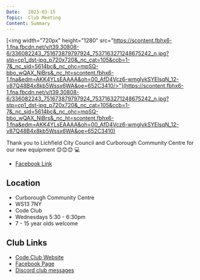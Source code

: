 ```yaml
---
Date:   2023-03-15
Topic:  Club Meeting
Content: Summary
---
```

[<img width="720px" height="1280" src="https://scontent.fbhx6-1.fna.fbcdn.net/v/t39.30808-6/336082243_751673879797924_7537163271248675242_n.jpg?stp=cp1_dst-jpg_p720x720&_nc_cat=105&ccb=1-7&_nc_sid=5614bc&_nc_ohc=mpSQ-bbo_wQAX_NiBrs&_nc_ht=scontent.fbhx6-1.fna&edm=AKK4YLsEAAAA&oh=00_AfD4Vcz6-wmglykSYEIsqN_12-v87Q48B4x8kb5Wssx6WA&oe=652C3410/>"](https://scontent.fbhx6-1.fna.fbcdn.net/v/t39.30808-6/336082243_751673879797924_7537163271248675242_n.jpg?stp=cp1_dst-jpg_p720x720&_nc_cat=105&ccb=1-7&_nc_sid=5614bc&_nc_ohc=mpSQ-bbo_wQAX_NiBrs&_nc_ht=scontent.fbhx6-1.fna&edm=AKK4YLsEAAAA&oh=00_AfD4Vcz6-wmglykSYEIsqN_12-v87Q48B4x8kb5Wssx6WA&oe=652C3410)

Thank you to Lichfield City Council and Curborough Community Centre for our new equipment 😊😊😊 💻

* [Facebook Link](https://www.facebook.com/720665616418529/posts/719794693172288)

## Location

* Curborough Community Centre
* WS13 7NY
* Code Club
* Wednesdays 5:30 - 6:30pm
* 7 - 15 year olds welcome

## Club Links

* [Code Club Website](https://lichfield-code-club.github.io/)
* [Facebook Page](https://www.facebook.com/LichfieldCoders)
* [Discord club messages](https://discord.gg/szz6xGK)
